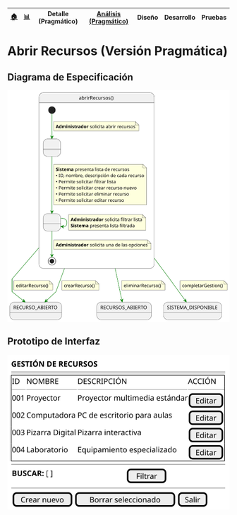 <div align=right>
 
|[🏠️](../../../README.md)|[ 📊](https://raw.githubusercontent.com/mmasias/pySigHor/main/images/RUP/99-seguimiento/diagrama-contexto-administrador.svg)|**Detalle (Pragmático)**|[Análisis (Pragmático)](../../../01-analisis/casos-uso/abrirRecursos/README.md)|Diseño|Desarrollo|Pruebas|
|-|-|-|-|-|-|-|

</div>

# Abrir Recursos (Versión Pragmática)

## Diagrama de Especificación

![abrirRecursos](/images/RUP/00-casos-uso/02-detalle/abrirRecursos/abrirRecursos.svg)

## Prototipo de Interfaz

<div align=center>

![abrirRecursos-wireframe](/images/RUP/00-casos-uso/02-detalle/abrirRecursos/abrirRecursos-wireframe.svg)

</div>
